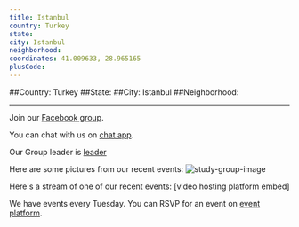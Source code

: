 ```yaml
---
title: Istanbul
country: Turkey
state: 
city: Istanbul
neighborhood: 
coordinates: 41.009633, 28.965165
plusCode:
---
```


##Country: Turkey
##State: 
##City: Istanbul
##Neighborhood: 
*****
Join our [Facebook group](https://www.facebook.com/groups/free.code.camp.istanbul).

You can chat with us on [chat app]().

Our Group leader is [leader]()

Here are some pictures from our recent events:
![study-group-image]()

Here's a stream of one of our recent events:
[video hosting platform embed]

We have events every Tuesday. You can RSVP for an event on [event platform]().

